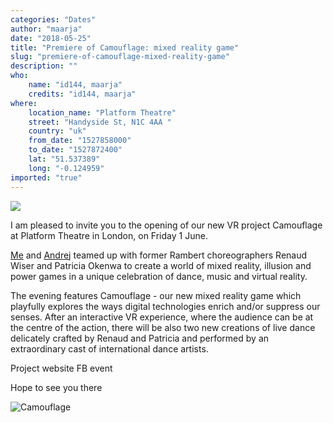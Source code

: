 ```yaml
---
categories: "Dates"
author: "maarja"
date: "2018-05-25"
title: "Premiere of Camouflage: mixed reality game"
slug: "premiere-of-camouflage-mixed-reality-game"
description: ""
who: 
    name: "id144, maarja"
    credits: "id144, maarja"
where: 
    location_name: "Platform Theatre"
    street: "Handyside St, N1C 4AA "
    country: "uk"
    from_date: "1527858000"
    to_date: "1527872400"
    lat: "51.537389"
    long: "-0.124959"
imported: "true"
---
```



![](WerksCentral_5_dancers%20Anna%20Borini%20and%20Robin%20Gladwin.jpg) 

I am pleased to invite you to the opening of our new VR project Camouflage at Platform Theatre in London, on Friday 1 June.

[Me](http://mariajudova.net) and [Andrej](http://id144.org) teamed up with former Rambert choreographers Renaud Wiser and Patricia Okenwa to create a world of mixed reality, illusion and power games in a unique celebration of dance, music and virtual reality.

The evening features Camouflage - our new mixed reality game which playfully explores the ways digital technologies enrich and/or suppress our senses. After an interactive VR experience, where the audience can be at the centre of the action, there will be also two new creations of live dance delicately crafted by Renaud and Patricia and performed by an extraordinary cast of international dance artists.

Project website [](http://camouflage.org.uk/)
FB event [](https://www.facebook.com/events/2085631808335165/)

Hope to see you there

![Camouflage](camouflage.gif) 

